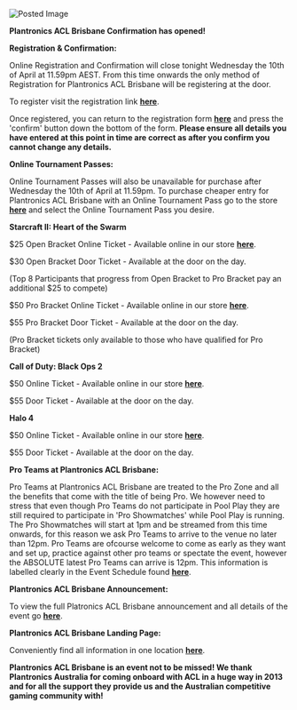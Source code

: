 ![Posted Image](http://oi50.tinypic.com/xee992.jpg)





**Plantronics ACL Brisbane Confirmation has opened!**








**Registration & Confirmation:**

Online Registration and Confirmation will close tonight Wednesday the 10th of April at 11.59pm AEST. From this time onwards the only method of Registration for Plantronics ACL Brisbane will be registering at the door.





To register visit the registration link 
**[here](http://registration.aclpro.com.au/?e=98)**. 


Once registered, you can return to the registration form 
**[here](http://registration.aclpro.com.au/?e=98)** and press the 'confirm' button down the bottom of the form. 
**Please ensure all details you have entered at this point in time are correct as after you confirm you cannot change any details.**






**Online Tournament Passes:**

Online Tournament Passes will also be unavailable for purchase after Wednesday the 10th of April at 11.59pm. To purchase cheaper entry for Plantronics ACL Brisbane with an Online Tournament Pass go to the store 
**[here](http://www.aclpro.com.au/forums/store)** and select the Online Tournament Pass you desire. 






**Starcraft II: Heart of the Swarm**


$25 Open Bracket Online Ticket - Available online in our store 
**[here](http://www.aclpro.com.au/forums/store/product/41-plantronics-acl-brisbane-2013-starcraft-ii-open-bracket/)**.


$30 Open Bracket Door Ticket - Available at the door on the day.



(Top 8 Participants that progress from Open Bracket to Pro Bracket pay an additional $25 to compete)

$50 Pro Bracket Online Ticket - Available online in our store 
**[here](http://www.aclpro.com.au/forums/store/product/42-plantronics-brisbane-2013-starcraft-ii-pro-bracket/)**.


$55 Pro Bracket Door Ticket - Available at the door on the day.



(Pro Bracket tickets only available to those who have qualified for Pro Bracket)





**Call of Duty: Black Ops 2**


$50 Online Ticket - Available online in our store 
**[here](http://www.aclpro.com.au/forums/store/product/43-plantronics-acl-brisbane-2013-black-ops-2/)**.


$55 Door Ticket - Available at the door on the day.






**Halo 4**


$50 Online Ticket - Available online in our store 
**[here](http://www.aclpro.com.au/forums/store/product/44-plantronics-acl-brisbane-2013-halo-4/)**.


$55 Door Ticket - Available at the door on the day.






**Pro Teams at Plantronics ACL Brisbane:**

Pro Teams at Plantronics ACL Brisbane are treated to the Pro Zone and all the benefits that come with the title of being Pro. We however need to stress that even though Pro Teams do not participate in Pool Play they are still required to participate in 'Pro Showmatches' while Pool Play is running. The Pro Showmatches will start at 1pm and be streamed from this time onwards, for this reason we ask Pro Teams to arrive to the venue no later than 12pm. Pro Teams are ofcourse welcome to come as early as they want and set up, practice against other pro teams or spectate the event, however the ABSOLUTE latest Pro Teams can arrive is 12pm. This information is labelled clearly in the Event Schedule found 
**[here](http://www.aclpro.com.au/2013/events/brisbane/acl-brisbane-schedule)**.






**Plantronics ACL Brisbane Announcement:**

To view the full Platronics ACL Brisbane announcement and all details of the event go 
**[here](http://www.aclpro.com.au/forums/topic/20039-plantronics-gamecom-acl-brisbane-announced/)**.






**Plantronics ACL Brisbane Landing Page:**

Conveniently find all information in one location 
**[here](http://www.aclpro.com.au/2013/events/brisbane/acl-brisbane-2013-landing-page)**.






**Plantronics ACL Brisbane is an event not to be missed! We thank Plantronics Australia for coming onboard with ACL in a huge way in 2013 and for all the support they provide us and the Australian competitive gaming community with!**